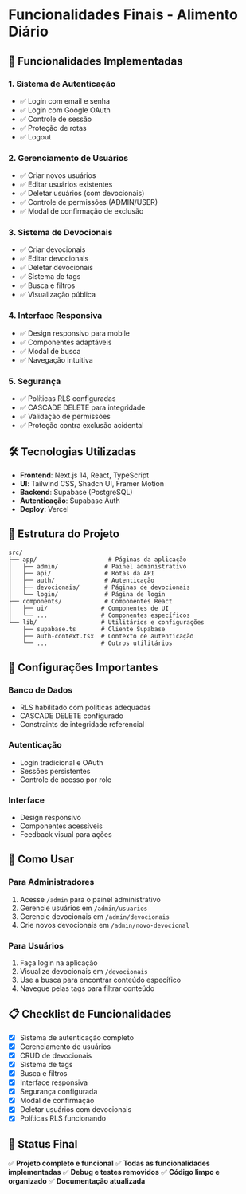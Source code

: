 # Funcionalidades Finais - Alimento Diário

## 🎯 **Funcionalidades Implementadas**

### **1. Sistema de Autenticação**

- ✅ Login com email e senha
- ✅ Login com Google OAuth
- ✅ Controle de sessão
- ✅ Proteção de rotas
- ✅ Logout

### **2. Gerenciamento de Usuários**

- ✅ Criar novos usuários
- ✅ Editar usuários existentes
- ✅ Deletar usuários (com devocionais)
- ✅ Controle de permissões (ADMIN/USER)
- ✅ Modal de confirmação de exclusão

### **3. Sistema de Devocionais**

- ✅ Criar devocionais
- ✅ Editar devocionais
- ✅ Deletar devocionais
- ✅ Sistema de tags
- ✅ Busca e filtros
- ✅ Visualização pública

### **4. Interface Responsiva**

- ✅ Design responsivo para mobile
- ✅ Componentes adaptáveis
- ✅ Modal de busca
- ✅ Navegação intuitiva

### **5. Segurança**

- ✅ Políticas RLS configuradas
- ✅ CASCADE DELETE para integridade
- ✅ Validação de permissões
- ✅ Proteção contra exclusão acidental

## 🛠️ **Tecnologias Utilizadas**

- **Frontend**: Next.js 14, React, TypeScript
- **UI**: Tailwind CSS, Shadcn UI, Framer Motion
- **Backend**: Supabase (PostgreSQL)
- **Autenticação**: Supabase Auth
- **Deploy**: Vercel

## 📁 **Estrutura do Projeto**

```
src/
├── app/                    # Páginas da aplicação
│   ├── admin/             # Painel administrativo
│   ├── api/               # Rotas da API
│   ├── auth/              # Autenticação
│   ├── devocionais/       # Páginas de devocionais
│   └── login/             # Página de login
├── components/            # Componentes React
│   ├── ui/               # Componentes de UI
│   └── ...               # Componentes específicos
└── lib/                  # Utilitários e configurações
    ├── supabase.ts       # Cliente Supabase
    ├── auth-context.tsx  # Contexto de autenticação
    └── ...               # Outros utilitários
```

## 🔧 **Configurações Importantes**

### **Banco de Dados**

- RLS habilitado com políticas adequadas
- CASCADE DELETE configurado
- Constraints de integridade referencial

### **Autenticação**

- Login tradicional e OAuth
- Sessões persistentes
- Controle de acesso por role

### **Interface**

- Design responsivo
- Componentes acessíveis
- Feedback visual para ações

## 🚀 **Como Usar**

### **Para Administradores**

1. Acesse `/admin` para o painel administrativo
2. Gerencie usuários em `/admin/usuarios`
3. Gerencie devocionais em `/admin/devocionais`
4. Crie novos devocionais em `/admin/novo-devocional`

### **Para Usuários**

1. Faça login na aplicação
2. Visualize devocionais em `/devocionais`
3. Use a busca para encontrar conteúdo específico
4. Navegue pelas tags para filtrar conteúdo

## 📋 **Checklist de Funcionalidades**

- [x] Sistema de autenticação completo
- [x] Gerenciamento de usuários
- [x] CRUD de devocionais
- [x] Sistema de tags
- [x] Busca e filtros
- [x] Interface responsiva
- [x] Segurança configurada
- [x] Modal de confirmação
- [x] Deletar usuários com devocionais
- [x] Políticas RLS funcionando

## 🎉 **Status Final**

✅ **Projeto completo e funcional**
✅ **Todas as funcionalidades implementadas**
✅ **Debug e testes removidos**
✅ **Código limpo e organizado**
✅ **Documentação atualizada**
